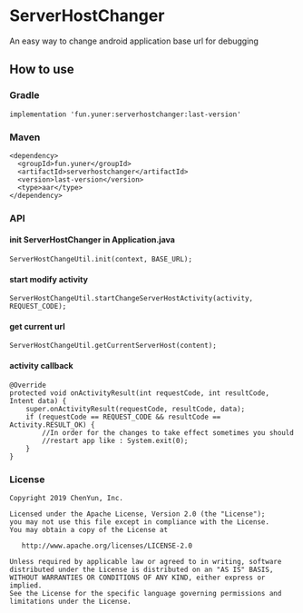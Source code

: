 # ServerHostChanger
An easy way to change android application base url for debugging

## How to use
### Gradle

    implementation 'fun.yuner:serverhostchanger:last-version'

### Maven

    <dependency>
      <groupId>fun.yuner</groupId>
      <artifactId>serverhostchanger</artifactId>
      <version>last-version</version>
      <type>aar</type>
    </dependency>

### API
#### init ServerHostChanger in Application.java
    ServerHostChangeUtil.init(context, BASE_URL);
#### start modify activity
    ServerHostChangeUtil.startChangeServerHostActivity(activity, REQUEST_CODE);
#### get current url
    ServerHostChangeUtil.getCurrentServerHost(content);
#### activity callback
    @Override
    protected void onActivityResult(int requestCode, int resultCode, Intent data) {
        super.onActivityResult(requestCode, resultCode, data);
        if (requestCode == REQUEST_CODE && resultCode == Activity.RESULT_OK) {
            //In order for the changes to take effect sometimes you should
            //restart app like : System.exit(0);
        }
    }

### License

    Copyright 2019 ChenYun, Inc.

    Licensed under the Apache License, Version 2.0 (the "License");
    you may not use this file except in compliance with the License.
    You may obtain a copy of the License at

       http://www.apache.org/licenses/LICENSE-2.0

    Unless required by applicable law or agreed to in writing, software
    distributed under the License is distributed on an "AS IS" BASIS,
    WITHOUT WARRANTIES OR CONDITIONS OF ANY KIND, either express or implied.
    See the License for the specific language governing permissions and
    limitations under the License.
